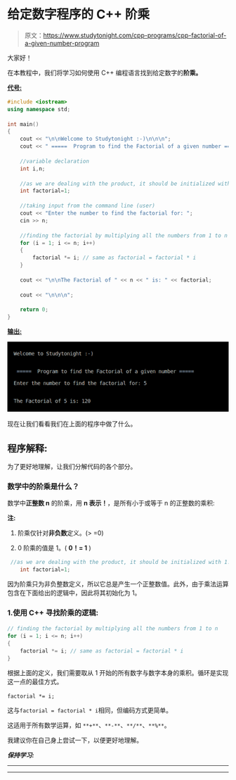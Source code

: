 # 给定数字程序的 C++ 阶乘

> 原文：<https://www.studytonight.com/cpp-programs/cpp-factorial-of-a-given-number-program>

大家好！

在本教程中，我们将学习如何使用 C++ 编程语言找到给定数字的**阶乘。**

<u>**代号:**</u>

```cpp
#include <iostream>
using namespace std;

int main()
{
    cout << "\n\nWelcome to Studytonight :-)\n\n\n";
    cout << " =====  Program to find the Factorial of a given number ===== \n\n";

    //variable declaration
    int i,n;

    //as we are dealing with the product, it should be initialized with 1.
    int factorial=1;

    //taking input from the command line (user)
    cout << "Enter the number to find the factorial for: ";
    cin >> n;

    //finding the factorial by multiplying all the numbers from 1 to n
    for (i = 1; i <= n; i++)
    {
        factorial *= i; // same as factorial = factorial * i 
    }

    cout << "\n\nThe Factorial of " << n << " is: " << factorial;

    cout << "\n\n\n";

    return 0;
}
```

<u>**输出:**</u>

![C++ factorial program](img/f7b42239f36456ba46cb30bdecec6d81.png)

现在让我们看看我们在上面的程序中做了什么。

## 程序解释:

为了更好地理解，让我们分解代码的各个部分。

### 数学中的阶乘是什么？

数学中**正整数 n** 的阶乘，用 **n 表示！**，是所有小于或等于 n 的正整数的乘积:

**注:**

1.  阶乘仅针对**非负数**定义。(> =0)

2.  0 阶乘的值是 1。( **0！= 1** )

```cpp
 //as we are dealing with the product, it should be initialized with 1.
    int factorial=1; 
```

因为阶乘只为非负整数定义，所以它总是产生一个正整数值。此外，由于乘法运算包含在下面给出的逻辑中，因此将其初始化为 1。

### 1.使用 C++ 寻找阶乘的逻辑:

```cpp
// finding the factorial by multiplying all the numbers from 1 to n
for (i = 1; i <= n; i++)
{
    factorial *= i; // same as factorial = factorial * i
}
```

根据上面的定义，我们需要取从 1 开始的所有数字与数字本身的乘积。循环是实现这一点的最佳方式。

`factorial *= i;`

这与`factorial = factorial * i`相同，但编码方式更简单。

这适用于所有数学运算，如 `**+**`、`**-**`、`**/**`、`**%**`。

我建议你在自己身上尝试一下，以便更好地理解。

***保持学习:***

* * *

* * *